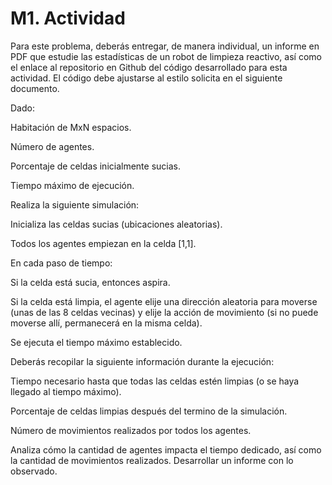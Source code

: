 # M1. Actividad

Para este problema, deberás entregar, de manera individual, un informe en PDF que estudie las estadísticas de un robot de limpieza reactivo, así como el enlace al repositorio en Github del código desarrollado para esta actividad. El código debe ajustarse al estilo solicita en el siguiente documento.

Dado:

Habitación de MxN espacios.

Número de agentes.

Porcentaje de celdas inicialmente sucias.

Tiempo máximo de ejecución.

Realiza la siguiente simulación:

Inicializa las celdas sucias (ubicaciones aleatorias).

Todos los agentes empiezan en la celda [1,1].

En cada paso de tiempo:

Si la celda está sucia, entonces aspira.

Si la celda está limpia, el agente elije una dirección aleatoria para moverse (unas de las 8 celdas vecinas) y elije la acción de movimiento (si no puede moverse allí, permanecerá en la misma celda).

Se ejecuta el tiempo máximo establecido.

Deberás recopilar la siguiente información durante la ejecución:

Tiempo necesario hasta que todas las celdas estén limpias (o se haya llegado al tiempo máximo).

Porcentaje de celdas limpias después del termino de la simulación.

Número de movimientos realizados por todos los agentes.

Analiza cómo la cantidad de agentes impacta el tiempo dedicado, así como la cantidad de movimientos realizados. Desarrollar un informe con lo observado.

